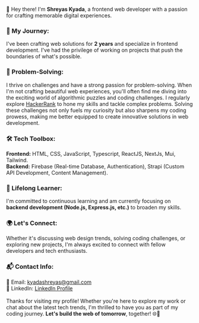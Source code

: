 👋 Hey there! I'm **Shreyas Kyada**, a frontend web developer with a passion for crafting memorable digital experiences.

<h3>🚀 My Journey:</h3>
I've been crafting web solutions for <strong>2 years</strong> and specialize in frontend development. I've had the privilege of working on projects that push the boundaries of what's possible.

<h3>🧠 Problem-Solving:</h3>
I thrive on challenges and have a strong passion for problem-solving. When I'm not crafting beautiful web experiences, you'll often find me diving into the exciting world of algorithmic puzzles and coding challenges. I regularly explore <a href="https://www.hackerrank.com/kyadashreyas" target="_blank">HackerRank</a> to hone my skills and tackle complex problems. Solving these challenges not only fuels my curiosity but also sharpens my coding prowess, making me better equipped to create innovative solutions in web development.

<h3>🛠️ Tech Toolbox:</h3>
<strong>Frontend:</strong> HTML, CSS, JavaScript, Typescript, ReactJS, NextJs, Mui, Tailwind. <br />
<strong>Backend:</strong> Firebase (Real-time Database, Authentication), Strapi (Custom API Development, Content Management).

<h3>🌱 Lifelong Learner:</h3>
I'm committed to continuous learning and am currently focusing on <strong>backend development (Node.js, Express.js, etc.)</strong> to broaden my skills.

<h3>🌍 Let's Connect:</h3>
Whether it's discussing web design trends, solving coding challenges, or exploring new projects, I'm always excited to connect with fellow developers and tech enthusiasts.

<h3>📬 Contact Info:</h3>
📧 Email: <a href="mailto:kyadashreyas@gmail.com" target="_blank">kyadashreyas@gmail.com</a> <br />
👔 LinkedIn: <a href="https://www.linkedin.com/in/shreyas-kyada-1aa93a235" target="_blank">LinkedIn Profile</a>
<br /><br />
Thanks for visiting my profile! Whether you're here to explore my work or chat about the latest tech trends, I'm thrilled to have you as part of my coding journey. <strong>Let's build the web of tomorrow</strong>, together! 🌐🚀
